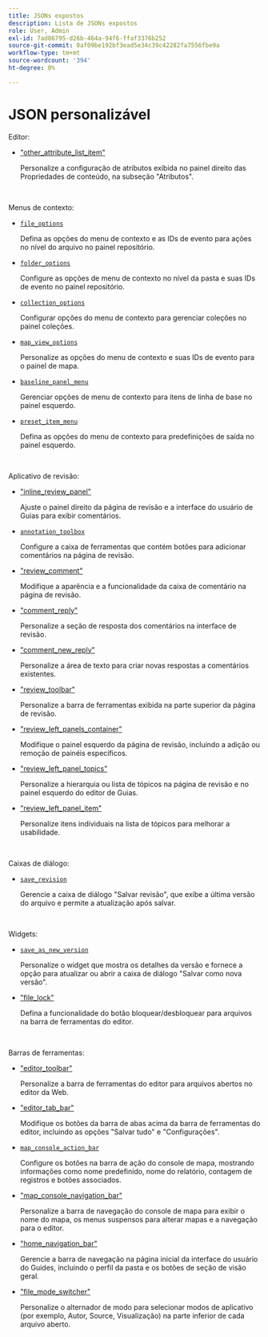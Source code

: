```yaml
---
title: JSONs expostos
description: Lista de JSONs expostos
role: User, Admin
exl-id: 7ad86795-d26b-464a-94f6-ffaf3376b252
source-git-commit: 0af09be192bf3ead5e34c39c42282fa7556fbe9a
workflow-type: tm+mt
source-wordcount: '394'
ht-degree: 0%

---
```


# JSON personalizável

Editor:

- [&quot;other_attribute_list_item&quot;](./jsons/editor/other_attribute_list_item.json)

  Personalize a configuração de atributos exibida no painel direito das Propriedades de conteúdo, na subseção &quot;Atributos&quot;.

<br>

Menus de contexto:

- [`file_options`](./jsons/context_menus/file_options.json)

  Defina as opções do menu de contexto e as IDs de evento para ações no nível do arquivo no painel repositório.

- [`folder_options`](./jsons/context_menus/folder_options.json)

  Configure as opções de menu de contexto no nível da pasta e suas IDs de evento no painel repositório.

- [`collection_options`](./jsons/context_menus/collection_options.json)

  Configurar opções do menu de contexto para gerenciar coleções no painel coleções.

- [`map_view_options`](./jsons/context_menus/map_view_options.json)

  Personalize as opções do menu de contexto e suas IDs de evento para o painel de mapa.

- [`baseline_panel_menu`](./jsons/context_menus/baseline_panel_menu.json)

  Gerenciar opções de menu de contexto para itens de linha de base no painel esquerdo.

- [`preset_item_menu`](./jsons/context_menus/preset_item_menu.json)

  Defina as opções do menu de contexto para predefinições de saída no painel esquerdo.

<br>

Aplicativo de revisão:

- [&quot;inline_review_panel&quot;](./jsons/review_app/inline_review_panel.json)

  Ajuste o painel direito da página de revisão e a interface do usuário de Guias para exibir comentários.

- [`annotation_toolbox`](./jsons/review_app/annotation_toolbox.json)

  Configure a caixa de ferramentas que contém botões para adicionar comentários na página de revisão.

- [&quot;review_comment&quot;](./jsons/review_app/review_comment.json)

  Modifique a aparência e a funcionalidade da caixa de comentário na página de revisão.

- [&quot;comment_reply&quot;](./jsons/review_app/comment_reply.json)

  Personalize a seção de resposta dos comentários na interface de revisão.

- [&quot;comment_new_reply&quot;](./jsons/review_app/comment_new_reply.json)

  Personalize a área de texto para criar novas respostas a comentários existentes.

- [&quot;review_toolbar&quot;](./jsons/review_app/review_toolbar.json)

  Personalize a barra de ferramentas exibida na parte superior da página de revisão.

- [&quot;review_left_panels_container&quot;](./jsons/review_app/review_left_panels_container.json)

  Modifique o painel esquerdo da página de revisão, incluindo a adição ou remoção de painéis específicos.

- [&quot;review_left_panel_topics&quot;](./jsons/review_app/review_left_panel_topics.json)

  Personalize a hierarquia ou lista de tópicos na página de revisão e no painel esquerdo do editor de Guias.

- [&quot;review_left_panel_item&quot;](./jsons/review_app/review_left_panel_item.json)

  Personalize itens individuais na lista de tópicos para melhorar a usabilidade.

<br>

Caixas de diálogo:

- [`save_revision`](./jsons/dialogs/save_revision.json)

  Gerencie a caixa de diálogo &quot;Salvar revisão&quot;, que exibe a última versão do arquivo e permite a atualização após salvar.

<br>

Widgets:

- [`save_as_new_version`](./jsons/widgets/save_as_new_version.json)

  Personalize o widget que mostra os detalhes da versão e fornece a opção para atualizar ou abrir a caixa de diálogo &quot;Salvar como nova versão&quot;.

- [&quot;file_lock&quot;](./jsons/widgets/file_lock.json)

  Defina a funcionalidade do botão bloquear/desbloquear para arquivos na barra de ferramentas do editor.

<br>

Barras de ferramentas:

- [&quot;editor_toolbar&quot;](./jsons/toolbars/editor_toolbar.json)

  Personalize a barra de ferramentas do editor para arquivos abertos no editor da Web.

- [&quot;editor_tab_bar&quot;](./jsons/toolbars/editor_tab_bar.json)

  Modifique os botões da barra de abas acima da barra de ferramentas do editor, incluindo as opções &quot;Salvar tudo&quot; e &quot;Configurações&quot;.

- [`map_console_action_bar`](./jsons/toolbars/map_console_action_bar.json)

  Configure os botões na barra de ação do console de mapa, mostrando informações como nome predefinido, nome do relatório, contagem de registros e botões associados.

- [&quot;map_console_navigation_bar&quot;](./jsons/toolbars/map_console_navigation_bar.json)

  Personalize a barra de navegação do console de mapa para exibir o nome do mapa, os menus suspensos para alterar mapas e a navegação para o editor.

- [&quot;home_navigation_bar&quot;](./jsons/toolbars/home_navigation_bar.json)

  Gerencie a barra de navegação na página inicial da interface do usuário do Guides, incluindo o perfil da pasta e os botões de seção de visão geral.

- [&quot;file_mode_switcher&quot;](./jsons/toolbars/file_mode_switcher.json)

  Personalize o alternador de modo para selecionar modos de aplicativo (por exemplo, Autor, Source, Visualização) na parte inferior de cada arquivo aberto.
